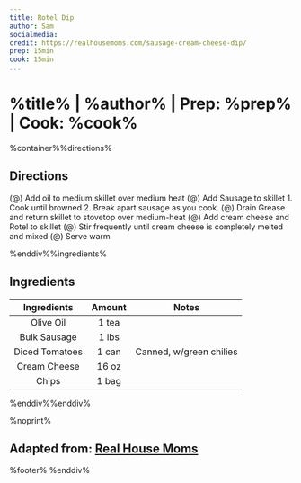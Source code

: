 ```yaml
---
title: Rotel Dip
author: Sam
socialmedia:
credit: https://realhousemoms.com/sausage-cream-cheese-dip/
prep: 15min
cook: 15min
...
```


# %title% | %author% | Prep: %prep% | Cook: %cook%

%container%%directions%

## Directions
(@) Add oil to medium skillet over medium heat
(@) Add Sausage to skillet
    1. Cook until browned
    2. Break apart sausage as you cook.
(@) Drain Grease and return skillet to stovetop over medium-heat
(@) Add cream cheese and Rotel to skillet
(@) Stir frequently until cream cheese is completely melted and mixed
(@) Serve warm

%enddiv%%ingredients%

## Ingredients
| Ingredients | Amount | Notes |
| :---------: | :----: | :---: |
| Olive Oil | 1 tea |  |
| Bulk Sausage | 1 lbs |  |
| Diced Tomatoes | 1 can | Canned, w/green chilies |
| Cream Cheese | 16 oz |  |
| Chips | 1 bag |  |

%enddiv%%enddiv%

%noprint%
## Adapted from: [Real House Moms](%credit%)
%footer%
%enddiv%
